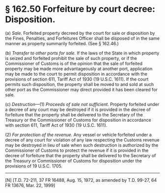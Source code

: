 # § 162.50   Forfeiture by court decree: Disposition.

(a) *Sale.* Forfeited property decreed by the court for sale or disposition by the Fines, Penalties, and Forfeitures Officer shall be disposed of in the same manner as property summarily forfeited. (See § 162.46.) 


(b) *Transfer to other ports for sale.* If the laws of the State in which property is seized and forfeited prohibit the sale of such property, or if the Commissioner of Customs is of the opinion that the sale of forfeited property may be made more advantageously at another port, application may be made to the court to permit disposition in accordance with the provisions of section 611, Tariff Act of 1930 (19 U.S.C. 1611). If the court permits such disposition, the property shall be moved to and sold at such other port as the Commissioner may direct provided it has been cleared for sale. 


(c) *Destruction*—(1) *Proceeds of sale not sufficient.* Property forfeited under a decree of any court may be destroyed if it is provided in the decree of forfeiture that the property shall be delivered to the Secretary of the Treasury or the Commissioner of Customs for disposition in accordance with section 611, Tariff Act of 1930 (19 U.S.C. 1611). 


(2) *For protection of the revenue.* Any vessel or vehicle forfeited under a decree of any court for violation of any law respecting the Customs revenue may be destroyed in lieu of sale when such destruction is authorized by the Commissioner of Customs to protect the revenue if it is provided in the decree of forfeiture that the property shall be delivered to the Secretary of the Treasury or Commissioner of Customs for disposition under the provisions of 19 U.S.C. 1705. 



---

[N] [T.D. 72-211, 37 FR 16488, Aug. 15, 1972, as amended by T.D. 99-27, 64 FR 13676, Mar. 22, 1999]




